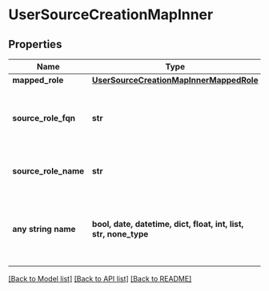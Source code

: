 # UserSourceCreationMapInner


## Properties
Name | Type | Description | Notes
------------ | ------------- | ------------- | -------------
**mapped_role** | [**UserSourceCreationMapInnerMappedRole**](UserSourceCreationMapInnerMappedRole.md) |  | [optional] 
**source_role_fqn** | **str** | Fully Qualified Name of the role in the identity source | [optional] 
**source_role_name** | **str** | Name of the role in the identity source | [optional] 
**any string name** | **bool, date, datetime, dict, float, int, list, str, none_type** | any string name can be used but the value must be the correct type | [optional]

[[Back to Model list]](../README.md#documentation-for-models) [[Back to API list]](../README.md#documentation-for-api-endpoints) [[Back to README]](../README.md)


